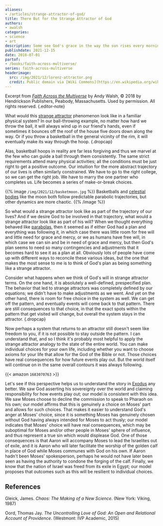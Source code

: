 ```yaml
---
aliases:
- /articles/strange-attractor-of-god/
title: There But for the Strange Attractor of God
authors:
- awalsh
categories:
- science
- art
description: Some see God's grace in the way the sun rises every morning or in a nourishing rainfall. But have you ever seen God's grace in a system of equations?
publishdate: 2021-12-15
date: 2018-07-01
partof:
- /books/faith-across-multiverse/
series: faith-across-multiverse
headerimage:
  src: /img/2021/12/lorenz-attractor.png
  credit: Public domain via [Wiki Commons](https://en.wikipedia.org/wiki/File:Lorenz_system_r28_s10_b2-6666.png)
---
```

Excerpt from [*Faith Across the Multiverse*](https://www.amazon.com/Faith-Across-Multiverse-Parables-Science/dp/1683070763/) by Andy Walsh, &copy; 2018 by Hendrickson Publishers, Peabody, Massachusetts. Used by permission. All rights reserved.
{.editor-note}

What would this [strange attractor](https://en.wikipedia.org/wiki/Attractor#Strange_attractor) phenomenon look like in a familiar physical system? In our ball-throwing example, no matter how hard we throw the ball, it will always wind up in our friend's hands, even if sometimes it bounces off the roof of the house five doors down along the way. Or if you throw a basketball in the general vicinity of the rim, it will eventually make its way through the hoop.
{.dropcap}

Alas, basketball hoops in reality are far less forgiving and thus we marvel at the few who can guide a ball through them consistently. The same strict requirements attend many physical activities; all the conditions must be just right to get a positive outcome. Our intuition for the more abstract trajectory of our lives is often similarly constrained. We have to go to the right college, so we can get the right job. We have to marry the one partner who completes us. Life becomes a series of make-or-break choices.

{{% image `/img/2021/12/basketmoon.jpg` %}}
Basketballs and [celestial bodies](https://pixabay.com/illustrations/moon-moonlight-night-full-moon-4919501/) like the moon both follow predictable parabolic trajectories, but other dynamics are more chaotic.
{{% /image %}}

So what would a strange attractor look like as part of the trajectory of our lives? And if we desire God to be involved in that trajectory, what would a strange attractor look like as part of his will? When we thought everything behaved like [parabolas](https://en.wikipedia.org/wiki/Parabola), then it seemed as if either God had a plan and everything was following it, in which case there was little room for free will and little need for grace and mercy, or we as humans have free will, in which case we can sin and be in need of grace and mercy, but then God's plan seems to need so many contingencies and adjustments that it becomes hard to see it as a plan at all. Obviously lots of people have come up with different ways to reconcile these various ideas, but the one that makes the most sense to me is to think of God's plan as being something like a strange attractor.

Consider what happens when we think of God's will in strange attractor terms. On the one hand, it is absolutely a well-defined, prespecified plan. The behavior that led to strange attractors was completely defined by our equations; we didn't have to make adjustments as we went. And yet on the other hand, there is room for free choice in the system as well. We can get off the pattern, and eventually events will come back to that pattern. There are still consequences to that choice, in that the exact spots within the pattern that get visited will change, but overall the system stays in the attractor.
{.dropcap}

Now perhaps a system that returns to an attractor still doesn't seem like freedom to you, if it is not possible to stay outside the pattern. I can understand that, and so I think it's probably most helpful to apply the strange attractor analogy to the state of the entire world. You can make individual choices for your own life, including whether you want to choose axioms for your life that allow for the God of the Bible or not. Those choices have real consequences for how future events play out. But the world itself will continue on in the same overall contours it was always following.

{{< amazon `1683070763` >}}

Let's see if this perspective helps us to understand the story in [Exodus](https://netbible.org/bible/Exodus+3) any better. We saw God asserting his sovereignty over the world and claiming responsibility for how events play out; our model is consistent with this idea. We saw Moses choose to decline the commission to speak to Pharaoh on his own; our model affirms that this is genuinely a choice on Moses' part and allows for such choices. That makes it easier to understand God's anger at Moses' choice, since it is something Moses has genuinely chosen without God having always intended for Moses to act thusly; our model indicates that Moses' choice will have real consequences, which may be suboptimal for Moses and/or other people in Moses' sphere of influence, and thus represent a true sin which would displease God. One of those consequences is that Aaron will accompany Moses to lead the Israelites out of exile, and it is Aaron who will later facilitate the worship of the golden calf in place of God while Moses communes with God on his own. If Aaron hadn't been Moses' spokesperson, perhaps he would not have later been seen as having the authority to condone the forging of the calf. Finally, we know that the nation of Israel was freed from its exile in Egypt; our model proposes that outcomes such as this will be resilient to individual choices.

<div class=references>

## References

Gleick, James. _Chaos: The Making of a New Science_. (New York: Viking, 1987)

Oord, Thomas Jay. _The Uncontrolling Love of God: An Open and Relational Account of Providence_. (Westmont: IVP Academic, 2015)

</div>
